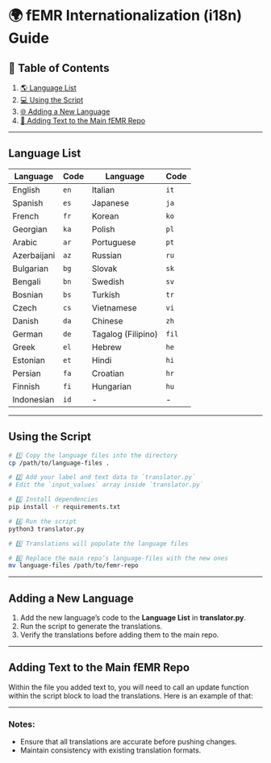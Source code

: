 # 🌍 fEMR Internationalization (i18n) Guide

## 📖 Table of Contents

1. [🌎 Language List](#language-list)
2. [💻 Using the Script](#using-the-script)
3. [🌐 Adding a New Language](#adding-a-new-language)
4. [📝 Adding Text to the Main fEMR Repo](#adding-text-to-the-main-femr-repo)

---

## Language List

| Language    | Code | Language           | Code  |
| ----------- | ---- | ------------------ | ----- |
| English     | `en` | Italian            | `it`  |
| Spanish     | `es` | Japanese           | `ja`  |
| French      | `fr` | Korean             | `ko`  |
| Georgian    | `ka` | Polish             | `pl`  |
| Arabic      | `ar` | Portuguese         | `pt`  |
| Azerbaijani | `az` | Russian            | `ru`  |
| Bulgarian   | `bg` | Slovak             | `sk`  |
| Bengali     | `bn` | Swedish            | `sv`  |
| Bosnian     | `bs` | Turkish            | `tr`  |
| Czech       | `cs` | Vietnamese         | `vi`  |
| Danish      | `da` | Chinese            | `zh`  |
| German      | `de` | Tagalog (Filipino) | `fil` |
| Greek       | `el` | Hebrew             | `he`  |
| Estonian    | `et` | Hindi              | `hi`  |
| Persian     | `fa` | Croatian           | `hr`  |
| Finnish     | `fi` | Hungarian          | `hu`  |
| Indonesian  | `id` | -                  | -     |

---

## Using the Script

```bash
# 1️⃣ Copy the language files into the directory
cp /path/to/language-files .

# 2️⃣ Add your label and text data to `translator.py`
# Edit the `input_values` array inside `translator.py`

# 3️⃣ Install dependencies
pip install -r requirements.txt

# 4️⃣ Run the script
python3 translator.py

# 5️⃣ Translations will populate the language files

# 6️⃣ Replace the main repo’s language-files with the new ones
mv language-files /path/to/femr-repo
```

---

## Adding a New Language

1. Add the new language’s code to the **Language List** in **translator.py**.
2. Run the script to generate the translations.
3. Verify the translations before adding them to the main repo.

---

## Adding Text to the Main fEMR Repo

Within the file you added text to, you will need to call an update function within the script block to load the translations.
Here is an example of that:

---

### Notes:

- Ensure that all translations are accurate before pushing changes.
- Maintain consistency with existing translation formats.
